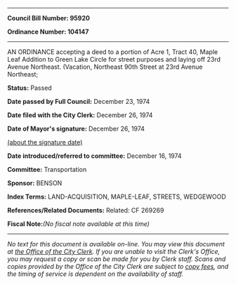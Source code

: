

********

**Council Bill Number: 95920**
   
**Ordinance Number: 104147**
********

 AN ORDINANCE accepting a deed to a portion of Acre 1, Tract 40, Maple Leaf Addition to Green Lake Circle for street purposes and laying off 23rd Avenue Northeast. (Vacation, Northeast 90th Street at 23rd Avenue Northeast;

**Status:** Passed
   
**Date passed by Full Council:** December 23, 1974
   
**Date filed with the City Clerk:** December 26, 1974
   
**Date of Mayor's signature:** December 26, 1974
   
[(about the signature date)](/~public/approvaldate.htm)
   
   
   
**Date introduced/referred to committee:** December 16, 1974
   
**Committee:** Transportation
   
**Sponsor:** BENSON
   
   
**Index Terms:** LAND-ACQUISITION, MAPLE-LEAF, STREETS, WEDGEWOOD

**References/Related Documents:** Related: CF 269269

**Fiscal Note:**_(No fiscal note available at this time)_
********

_No text for this document is available on-line. You may view this document at [the Office of the City Clerk](http://www.seattle.gov/leg/clerk/contactUs.htm). If you are unable to visit the Clerk's Office, you may request a copy or scan be made for you by Clerk staff. Scans and copies provided by the Office of the City Clerk are subject to [copy fees](http://clerk.seattle.gov/~public/clerkfees.htm), and the timing of service is dependent on the availability of staff._

